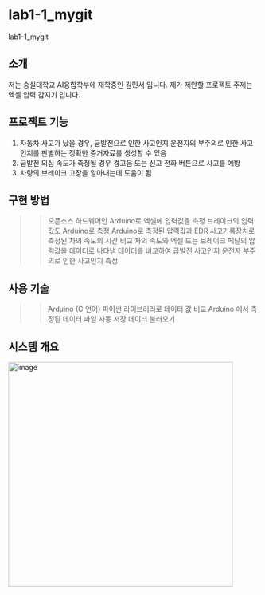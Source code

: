 # lab1-1_mygit
lab1-1_mygit
## 소개
저는 숭실대학교 AI융합학부에 재학중인 김민서 입니다. 
제가 제안할 프로젝트 주제는 엑셀 압력 감지기 입니다. 
## 프로젝트 기능
1. 자동차 사고가 났을 경우, 급발진으로 인한 사고인지 운전자의 부주의로 인한 사고인지를 판별하는 정확한 증거자료를 생성할 수 있음
2. 급발진 의심 속도가 측정될 경우 경고음 또는 신고 전화 버튼으로 사고를 예방
3. 차량의 브레이크 고장을 알아내는데 도움이 됨
## 구현 방법
>> 오픈소스 하드웨어인 Arduino로 엑셀에 압력값을 측정
>> 브레이크의 압력값도 Arduino로 측정
>> Arduino로 측정된 압력값과 EDR 사고기록장치로 측정된 차의 속도의 시간 비교
>> 차의 속도와 엑셀 또는 브레이크 페달의 압력값을 데이터로 나타냄
>> 데이터를 비교하여 급발진 사고인지 운전자 부주의로 인한 사고인지 측정
## 사용 기술
>> Arduino (C 언어)
>> 파이썬 라이브러리로 데이터 값 비교
>> Arduino 에서 측정된 데이터 파일 자동 저장
>> 데이터 불러오기 
## 시스템 개요
<img width="451" alt="image" src="https://github.com/user-attachments/assets/085cdacb-6439-43b3-93d8-17eeff473a2d">




